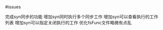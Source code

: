 #issues
<!-- 完成拷贝文件至对应路径下 -->
完成syn同步的功能
增加syn同时执行多个同步工作
增加syn可以查看执行的工作列表
增加syn可以指定关闭执行的工作
优化fsFunc文件略微有点乱